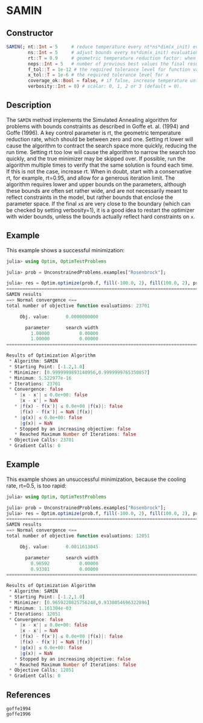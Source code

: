 # SAMIN
## Constructor
```julia
SAMIN(; nt::Int = 5     # reduce temperature every nt*ns*dim(x_init) evaluations
        ns::Int = 5     # adjust bounds every ns*dim(x_init) evaluations
        rt::T = 0.9     # geometric temperature reduction factor: when temp changes, new temp is t=rt*t
        neps::Int = 5   # number of previous best values the final result is compared to
        f_tol::T = 1e-12 # the required tolerance level for function value comparisons
        x_tol::T = 1e-6 # the required tolerance level for x
        coverage_ok::Bool = false, # if false, increase temperature until initial parameter space is covered
        verbosity::Int = 0) # scalar: 0, 1, 2 or 3 (default = 0).
```
## Description
The `SAMIN` method implements the Simulated Annealing algorithm for problems with
bounds constraints as described in Goffe et. al. (1994) and Goffe (1996). A key control
parameter is rt, the geometric temperature reduction rate, which should be between zero
and one. Setting rt lower will cause the algorithm to contract the search space more quickly,
reducing the run time. Setting rt too low will cause the algorithm to narrow the search
too quickly, and the true minimizer may be skipped over. If possible, run the algorithm
multiple times to verify that the same solution is found each time. If this is not the case,
increase rt. When in doubt, start with a conservative rt, for example, rt=0.95, and allow for
a generous iteration limit. The algorithm requires lower and upper bounds on the parameters,
although these bounds are often set rather wide, and are not necessarily meant to reflect
constraints in the model, but rather bounds that enclose the parameter space. If the final
`x`s are very close to the boundary (which can be checked by setting verbosity=1), it is a
good idea to restart the optimizer with wider bounds, unless the bounds actually reflect
hard constraints on `x`.

## Example
This example shows a successful minimization:
```julia
julia> using Optim, OptimTestProblems

julia> prob = UnconstrainedProblems.examples["Rosenbrock"];

julia> res = Optim.optimize(prob.f, fill(-100.0, 2), fill(100.0, 2), prob.initial_x, SAMIN(), Optim.Options(iterations=10^6))
================================================================================
SAMIN results
==> Normal convergence <==
total number of objective function evaluations: 23701

     Obj. value:      0.0000000000

       parameter      search width
         1.00000           0.00000
         1.00000           0.00000
================================================================================

Results of Optimization Algorithm
 * Algorithm: SAMIN
 * Starting Point: [-1.2,1.0]
 * Minimizer: [0.9999999893140956,0.9999999765350857]
 * Minimum: 5.522977e-16
 * Iterations: 23701
 * Convergence: false
   * |x - x'| ≤ 0.0e+00: false
     |x - x'| = NaN
   * |f(x) - f(x')| ≤ 0.0e+00 |f(x)|: false
     |f(x) - f(x')| = NaN |f(x)|
   * |g(x)| ≤ 0.0e+00: false
     |g(x)| = NaN
   * Stopped by an increasing objective: false
   * Reached Maximum Number of Iterations: false
 * Objective Calls: 23701
 * Gradient Calls: 0
```
## Example
This example shows an unsuccessful minimization, because the cooling rate,
rt=0.5, is too rapid:
```julia
julia> using Optim, OptimTestProblems

julia> prob = UnconstrainedProblems.examples["Rosenbrock"];
julia> res = Optim.optimize(prob.f, fill(-100.0, 2), fill(100.0, 2), prob.initial_x, SAMIN(rt=0.5), Optim.Options(iterations=10^6))
================================================================================
SAMIN results
==> Normal convergence <==
total number of objective function evaluations: 12051

     Obj. value:      0.0011613045

       parameter      search width
         0.96592           0.00000
         0.93301           0.00000
================================================================================

Results of Optimization Algorithm
 * Algorithm: SAMIN
 * Starting Point: [-1.2,1.0]
 * Minimizer: [0.9659220825756248,0.9330054696322896]
 * Minimum: 1.161304e-03
 * Iterations: 12051
 * Convergence: false
   * |x - x'| ≤ 0.0e+00: false
     |x - x'| = NaN
   * |f(x) - f(x')| ≤ 0.0e+00 |f(x)|: false
     |f(x) - f(x')| = NaN |f(x)|
   * |g(x)| ≤ 0.0e+00: false
     |g(x)| = NaN
   * Stopped by an increasing objective: false
   * Reached Maximum Number of Iterations: false
 * Objective Calls: 12051
 * Gradient Calls: 0

```

## References

```@bibliography
goffe1994
goffe1996
```
